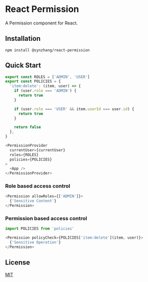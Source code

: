 # React Permission

A Permission component for React.

## Installation

```
npm install @synzhang/react-permission
```

## Quick Start

```js
export const ROLES = ['ADMIN', 'USER']
export const POLICIES = {
  'item:delete': (item, user) => {
    if (user.role === 'ADMIN') {
      return true
    }

    if (user.role === 'USER' && item.userId === user.id) {
      return true
    }

    return false
  },
}
```

```js
<PermissionProvider
  currentUser={currentUser}
  roles={ROLES}
  policies={POLICIES}
>
  <App />
</PermissionProvider>
```

### Role based access control

```js
<Permission allowRoles={['ADMIN']}>
  {'Sensitive Content'}
</Permission>
```

### Permission based access control

```js
import POLICIES from 'policies'

<Permission policyCheck={POLICIES['item:delete'](item, user)}>
  {'Sensitive Operation'}
</Permission>
```

## License

[MIT](https://choosealicense.com/licenses/mit/)
